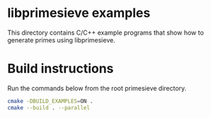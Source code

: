libprimesieve examples
======================

This directory contains C/C++ example programs that show how to
generate primes using libprimesieve.

Build instructions
==================

Run the commands below from the root primesieve directory.

```sh
cmake -DBUILD_EXAMPLES=ON .
cmake --build . --parallel
```
